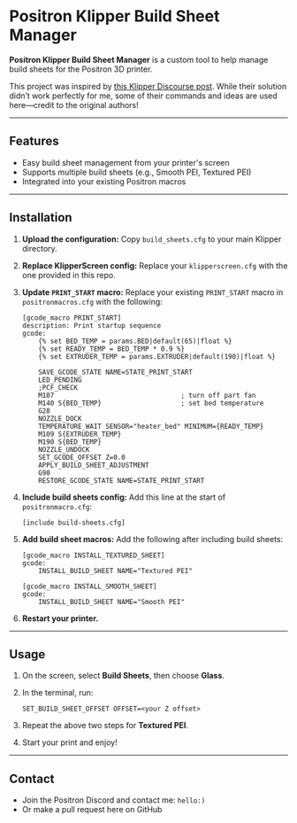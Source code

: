 # Positron Klipper Build Sheet Manager

**Positron Klipper Build Sheet Manager** is a custom tool to help manage build sheets for the Positron 3D printer.

This project was inspired by [this Klipper Discourse post](https://klipper.discourse.group/t/build-sheet-manager-adjust-live-z/4013/7). While their solution didn’t work perfectly for me, some of their commands and ideas are used here—credit to the original authors!

---

## Features

* Easy build sheet management from your printer's screen
* Supports multiple build sheets (e.g., Smooth PEI, Textured PEI)
* Integrated into your existing Positron macros

---

## Installation

1. **Upload the configuration:**
   Copy `build_sheets.cfg` to your main Klipper directory.

2. **Replace KlipperScreen config:**
   Replace your `klipperscreen.cfg` with the one provided in this repo.

3. **Update `PRINT_START` macro:**
   Replace your existing `PRINT_START` macro in `positronmacros.cfg` with the following:

   ```gcode
   [gcode_macro PRINT_START]
   description: Print startup sequence
   gcode:
       {% set BED_TEMP = params.BED|default(65)|float %}
       {% set READY_TEMP = BED_TEMP * 0.9 %}
       {% set EXTRUDER_TEMP = params.EXTRUDER|default(190)|float %}

       SAVE_GCODE_STATE NAME=STATE_PRINT_START
       LED_PENDING
       ;PCF_CHECK                          
       M107                                ; turn off part fan
       M140 S{BED_TEMP}                    ; set bed temperature
       G28                               
       NOZZLE_DOCK                       
       TEMPERATURE_WAIT SENSOR="heater_bed" MINIMUM={READY_TEMP}   
       M109 S{EXTRUDER_TEMP}              
       M190 S{BED_TEMP}                    
       NOZZLE_UNDOCK                       
       SET_GCODE_OFFSET Z=0.0  
       APPLY_BUILD_SHEET_ADJUSTMENT
       G90          
       RESTORE_GCODE_STATE NAME=STATE_PRINT_START
   ```

4. **Include build sheets config:**
   Add this line at the start of `positronmacro.cfg`:

   ```gcode
   [include build-sheets.cfg]
   ```

5. **Add build sheet macros:**
   Add the following after including build sheets:

   ```gcode
   [gcode_macro INSTALL_TEXTURED_SHEET]
   gcode:
       INSTALL_BUILD_SHEET NAME="Textured PEI"

   [gcode_macro INSTALL_SMOOTH_SHEET]
   gcode:
       INSTALL_BUILD_SHEET NAME="Smooth PEI"
   ```

6. **Restart your printer.**

---

## Usage

1. On the screen, select **Build Sheets**, then choose **Glass**.
2. In the terminal, run:

   ```gcode
   SET_BUILD_SHEET_OFFSET OFFSET=<your Z offset>
   ```
3. Repeat the above two steps for **Textured PEI**.
4. Start your print and enjoy!

   

---

## Contact

* Join the Positron Discord and contact me: `hello:)`
* Or make a pull request here on GitHub

